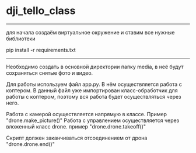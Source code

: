 # dji_tello_class

---

для начала создаём виртуальное окружение и ставим все нужные библиотеки

   pip install -r requirements.txt
   
---
Необходимо создать в основной директории папку media, в неё будут сохраняться снятые фото и видео.

Для работы используем файл app.py. В нём осуществляется работа с коптером. В данный файл
уже импортирован класс-обработчик для работы с коптером, поэтому вся работа будет осуществляться через него.

Работа с камерой осуществляется напрямую в классе. Пример "drone.make_picture()"
Работа с управлением осуществляется через вложенный класс drone. пример "drone.drone.takeoff()"

Скрипт должен заканчиваться отсоединением от дрона "drone.drone.end()"


